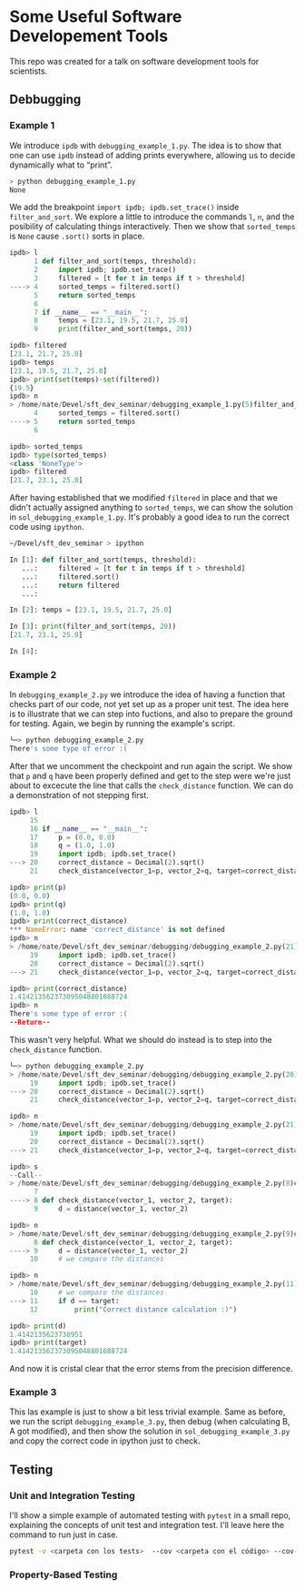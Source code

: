 # Some Useful Software Developement Tools
This repo was created for a talk on software development tools for scientists.
## Debbugging
### Example 1
We introduce `ipdb` with `debugging_example_1.py`. The idea is to show that one can use `ipdb` instead of adding prints everywhere, allowing us to decide dynamically what to “print”.

```Bash
> python debugging_example_1.py
None
```
We add the breakpoint `import ipdb; ipdb.set_trace()` inside `filter_and_sort`. We explore a little to introduce the commands `l`, `n`, and the posibility of calculating things interactively. Then we show that `sorted_temps` is `None` cause `.sort()` sorts in place.
```Python
ipdb> l
      1 def filter_and_sort(temps, threshold):
      2     import ipdb; ipdb.set_trace()
      3     filtered = [t for t in temps if t > threshold]
----> 4     sorted_temps = filtered.sort()
      5     return sorted_temps
      6
      7 if __name__ == "__main__":
      8     temps = [23.1, 19.5, 21.7, 25.0]
      9     print(filter_and_sort(temps, 20))

ipdb> filtered
[23.1, 21.7, 25.0]
ipdb> temps
[23.1, 19.5, 21.7, 25.0]
ipdb> print(set(temps)-set(filtered))
{19.5}
ipdb> n
> /home/nate/Devel/sft_dev_seminar/debugging_example_1.py(5)filter_and_sort()
      4     sorted_temps = filtered.sort()
----> 5     return sorted_temps
      6

ipdb> sorted_temps
ipdb> type(sorted_temps)
<class 'NoneType'>
ipdb> filtered
[21.7, 23.1, 25.0]
```
After having established that we modified `filtered` in place and that we didn't actually assigned anything to `sorted_temps`, we can show the solution in `sol_debugging_example_1.py`. It's probably a good idea to run the correct code using `ipython`.
```Bash
~/Devel/sft_dev_seminar > ipython
```
```Python
In [1]: def filter_and_sort(temps, threshold):
   ...:     filtered = [t for t in temps if t > threshold]
   ...:     filtered.sort()
   ...:     return filtered
   ...:

In [2]: temps = [23.1, 19.5, 21.7, 25.0]

In [3]: print(filter_and_sort(temps, 20))
[21.7, 23.1, 25.0]

In [4]:
```

### Example 2
In `debugging_example_2.py` we introduce the idea of having a function that checks part of our code, not yet set up as a proper unit test. The idea here is to illustrate that we can step into fuctions, and also to prepare the ground for testing. Again, we begin by running the example's script.
```Bash
└─> python debugging_example_2.py
There's some type of error :(
```
After that we uncomment the checkpoint and run again the script. We show that `p` and `q` have been properly defined and get to the step were we're just about to excecute the line that calls the `check_distance` function. We can do a demonstration of not stepping first.

```Python
ipdb> l
     15
     16 if __name__ == "__main__":
     17     p = (0.0, 0.0)
     18     q = (1.0, 1.0)
     19     import ipdb; ipdb.set_trace()
---> 20     correct_distance = Decimal(2).sqrt()
     21     check_distance(vector_1=p, vector_2=q, target=correct_distance)

ipdb> print(p)
(0.0, 0.0)
ipdb> print(q)
(1.0, 1.0)
ipdb> print(correct_distance)
*** NameError: name 'correct_distance' is not defined
ipdb> n
> /home/nate/Devel/sft_dev_seminar/debugging/debugging_example_2.py(21)<module>()
     19     import ipdb; ipdb.set_trace()
     20     correct_distance = Decimal(2).sqrt()
---> 21     check_distance(vector_1=p, vector_2=q, target=correct_distance)

ipdb> print(correct_distance)
1.414213562373095048801688724
ipdb> n
There's some type of error :(
--Return--
```
This wasn't very helpful. What we should do instead is to step into the `check_distance` function.

```Python
└─> python debugging_example_2.py
> /home/nate/Devel/sft_dev_seminar/debugging/debugging_example_2.py(20)<module>()
     19     import ipdb; ipdb.set_trace()
---> 20     correct_distance = Decimal(2).sqrt()
     21     check_distance(vector_1=p, vector_2=q, target=correct_distance)

ipdb> n
> /home/nate/Devel/sft_dev_seminar/debugging/debugging_example_2.py(21)<module>()
     19     import ipdb; ipdb.set_trace()
     20     correct_distance = Decimal(2).sqrt()
---> 21     check_distance(vector_1=p, vector_2=q, target=correct_distance)

ipdb> s
--Call--
> /home/nate/Devel/sft_dev_seminar/debugging/debugging_example_2.py(8)check_distance()
      7
----> 8 def check_distance(vector_1, vector_2, target):
      9     d = distance(vector_1, vector_2)

ipdb> n
> /home/nate/Devel/sft_dev_seminar/debugging/debugging_example_2.py(9)check_distance()
      8 def check_distance(vector_1, vector_2, target):
----> 9     d = distance(vector_1, vector_2)
     10     # we compare the distances

ipdb> n
> /home/nate/Devel/sft_dev_seminar/debugging/debugging_example_2.py(11)check_distance()
     10     # we compare the distances
---> 11     if d == target:
     12         print("Correct distance calculation :)")

ipdb> print(d)
1.4142135623730951
ipdb> print(target)
1.414213562373095048801688724
```
And now it is cristal clear that the error stems from the precision difference.

### Example 3
This las example is just to show a bit less trivial example. Same as before, we run the script `debugging_example_3.py`, then debug (when calculating B, A got modified), and then show the solution in `sol_debugging_example_3.py` and copy the correct code in ipython just to check.

## Testing
### Unit and Integration Testing
I'll show a simple example of automated testing with `pytest` in a small repo, explaining the concepts of unit test and integration test. I'll leave here the command to run just in case.
```Bash
pytest -v <carpeta con los tests>  --cov <carpeta con el código> --cov-fail-under 90 --cov-report term-missing
```

### Property-Based Testing
